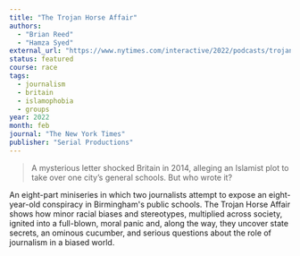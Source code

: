 ```yaml
---
title: "The Trojan Horse Affair"
authors:
  - "Brian Reed"
  - "Hamza Syed"
external_url: "https://www.nytimes.com/interactive/2022/podcasts/trojan-horse-affair.html"
status: featured
course: race
tags:
  - journalism
  - britain
  - islamophobia
  - groups
year: 2022
month: feb
journal: "The New York Times"
publisher: "Serial Productions"
---
```


> A mysterious letter shocked Britain in 2014, alleging an Islamist plot to take over one city’s general schools. But who wrote it?

An eight-part miniseries in which two journalists attempt to expose an eight-year-old conspiracy in Birmingham's public schools.
The Trojan Horse Affair shows how minor racial biases and stereotypes, multiplied across society, ignited into a full-blown, moral panic
and, along the way, they uncover state secrets, an ominous cucumber, and serious questions about the role of journalism in a biased world.